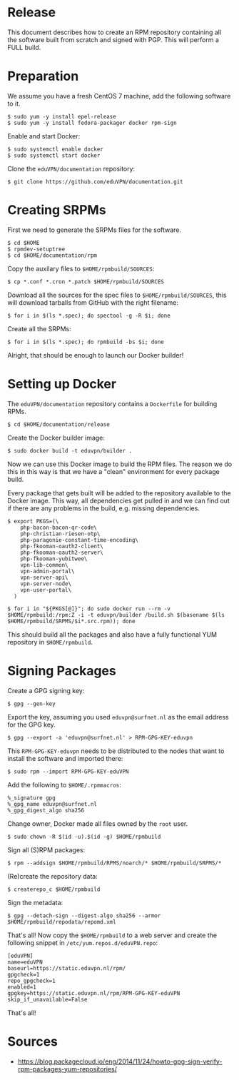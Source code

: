 # Release

This document describes how to create an RPM repository containing all the 
software built from scratch and signed with PGP. This will perform a FULL 
build.

# Preparation

We assume you have a fresh CentOS 7 machine, add the following software to it. 

    $ sudo yum -y install epel-release
    $ sudo yum -y install fedora-packager docker rpm-sign

Enable and start Docker:

    $ sudo systemctl enable docker
    $ sudo systemctl start docker

Clone the `eduVPN/documentation` repository:

    $ git clone https://github.com/eduVPN/documentation.git

# Creating SRPMs

First we need to generate the SRPMs files for the software.

    $ cd $HOME
    $ rpmdev-setuptree
    $ cd $HOME/documentation/rpm

Copy the auxilary files to `$HOME/rpmbuild/SOURCES`:

    $ cp *.conf *.cron *.patch $HOME/rpmbuild/SOURCES

Download all the sources for the spec files to `$HOME/rpmbuild/SOURCES`, this
will download tarballs from GitHub with the right filename:

    $ for i in $(ls *.spec); do spectool -g -R $i; done

Create all the SRPMs:

    $ for i in $(ls *.spec); do rpmbuild -bs $i; done

Alright, that should be enough to launch our Docker builder!

# Setting up Docker

The `eduVPN/documentation` repository contains a `Dockerfile` for building
RPMs.

    $ cd $HOME/documentation/release

Create the Docker builder image:

    $ sudo docker build -t eduvpn/builder .

Now we can use this Docker image to build the RPM files. The reason we do this
in this way is that we have a "clean" environment for every package build.

Every package that gets built will be added to the repository available to the
Docker image. This way, all dependencies get pulled in and we can find out if
there are any problems in the build, e.g. missing dependencies.

    $ export PKGS=(\
        php-bacon-bacon-qr-code\
        php-christian-riesen-otp\
        php-paragonie-constant-time-encoding\
        php-fkooman-oauth2-client\
        php-fkooman-oauth2-server\
        php-fkooman-yubitwee\
        vpn-lib-common\
        vpn-admin-portal\
        vpn-server-api\
        vpn-server-node\
        vpn-user-portal\
      )

    $ for i in "${PKGS[@]}"; do sudo docker run --rm -v $HOME/rpmbuild:/rpm:Z -i -t eduvpn/builder /build.sh $(basename $(ls $HOME/rpmbuild/SRPMS/$i*.src.rpm)); done

This should build all the packages and also have a fully functional YUM 
repository in `$HOME/rpmbuild`.

# Signing Packages

Create a GPG signing key:

    $ gpg --gen-key

Export the key, assuming you used `eduvpn@surfnet.nl` as the email address for
the GPG key.

    $ gpg --export -a 'eduvpn@surfnet.nl' > RPM-GPG-KEY-eduvpn

This `RPM-GPG-KEY-eduvpn` needs to be distributed to the nodes that want to 
install the software and imported there:

    $ sudo rpm --import RPM-GPG-KEY-eduVPN

Add the following to `$HOME/.rpmmacros`:

    %_signature gpg
    %_gpg_name eduvpn@surfnet.nl
    %_gpg_digest_algo sha256

Change owner, Docker made all files owned by the `root` user.

    $ sudo chown -R $(id -u).$(id -g) $HOME/rpmbuild

Sign all (S)RPM packages:

    $ rpm --addsign $HOME/rpmbuild/RPMS/noarch/* $HOME/rpmbuild/SRPMS/*

(Re)create the repository data:

    $ createrepo_c $HOME/rpmbuild

Sign the metadata:

    $ gpg --detach-sign --digest-algo sha256 --armor $HOME/rpmbuild/repodata/repomd.xml

That's all! Now copy the `$HOME/rpmbuild` to a web server and create the 
following snippet in `/etc/yum.repos.d/eduVPN.repo`:

    [eduVPN]
    name=eduVPN
    baseurl=https://static.eduvpn.nl/rpm/
    gpgcheck=1
    repo_gpgcheck=1
    enabled=1
    gpgkey=https://static.eduvpn.nl/rpm/RPM-GPG-KEY-eduVPN
    skip_if_unavailable=False

That's all!

# Sources

* https://blog.packagecloud.io/eng/2014/11/24/howto-gpg-sign-verify-rpm-packages-yum-repositories/


